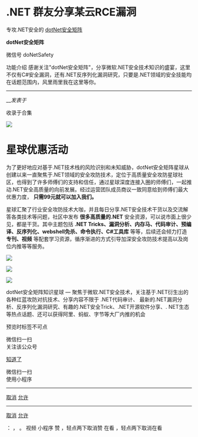 #  .NET 群友分享某云RCE漏洞

专攻.NET安全的  [ dotNet安全矩阵 ](javascript:void\(0\);)

**dotNet安全矩阵** ![]()

微信号 doNetSafety

功能介绍
感谢关注"dotNet安全矩阵"，分享微软.NET安全技术知识的盛宴，这里不仅有C#安全漏洞，还有.NET反序列化漏洞研究，只要是.NET领域的安全技能均在话题范围内，风里雨里我在这里等你。

____

___发表于_

收录于合集

![](http://hk-proxy.gitwarp.com/https://raw.githubusercontent.com/tuchuang9/tc1/refs/heads/main/public/20230621090019.png)

# 星球优惠活动

为了更好地应对基于.NET技术栈的风险识别和未知威胁，dotNet安全矩阵星球从创建以来一直聚焦于.NET领域的安全攻防技术，定位于高质量安全攻防星球社区，也得到了许多师傅们的支持和信任，通过星球深度连接入圈的师傅们，一起推动.NET安全高质量的向前发展。经过运营团队成员商议一致同意给到师傅们最大优惠力度，
**只需99元就可以加入我们。**

星球汇聚了行业安全攻防技术大咖，并且每日分享.NET安全技术干货以及交流解答各类技术等问题，社区中发布 **很多高质量的.NET**
安全资源，可以说市面上很少见，都是干货。其中主题包括 **.NET
Tricks、漏洞分析、内存马、代码审计、预编译、反序列化、webshell免杀、命令执行、C#工具库** 等等，后续还会倾力打造 **专刊、视频**
等配套学习资源，循序渐进的方式引导加深安全攻防技术提高以及岗位内推等等服务。  

![](http://hk-proxy.gitwarp.com/https://raw.githubusercontent.com/tuchuang9/tc1/refs/heads/main/public/20230621090020.png)

![](http://hk-proxy.gitwarp.com/https://raw.githubusercontent.com/tuchuang9/tc1/refs/heads/main/public/20230621090022.png)

![](http://hk-proxy.gitwarp.com/https://raw.githubusercontent.com/tuchuang9/tc1/refs/heads/main/public/20230621090023.png)

dotNet安全矩阵知识星球 — 聚焦于微软.NET安全技术，关注基于.NET衍生出的各种红蓝攻防对抗技术、分享内容不限于 .NET代码审计、
最新的.NET漏洞分析、反序列化漏洞研究、有趣的.NET安全Trick、.NET开源软件分享、.
NET生态等热点话题、还可以获得阿里、蚂蚁、字节等大厂内推的机会

预览时标签不可点

微信扫一扫  
关注该公众号

[知道了](javascript:;)

微信扫一扫  
使用小程序

****

[取消](javascript:void\(0\);) [允许](javascript:void\(0\);)

****

[取消](javascript:void\(0\);) [允许](javascript:void\(0\);)

： ， 。   视频 小程序 赞 ，轻点两下取消赞 在看 ，轻点两下取消在看

